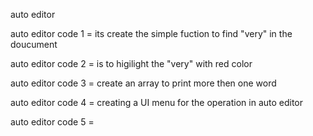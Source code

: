 auto editor 

auto editor code 1 = its create the simple fuction to find "very" in the doucument 

auto editor code 2 = is to higilight the "very" with red color

auto editor code 3 =  create an array to print more then one word 

auto editor code 4 = creating a UI menu for the operation in auto editor

auto editor code 5 =
